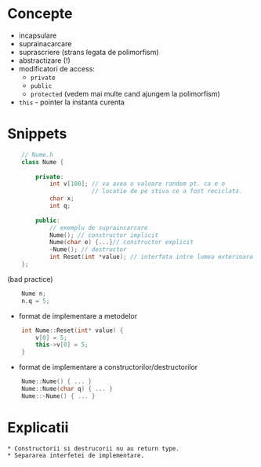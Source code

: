 Concepte
========
   * incapsulare
   * suprainacarcare 
   * suprascriere (strans legata de polimorfism)    
   * abstractizare (!)
   * modificatori de access:
      - `private`
      - `public`
      - `protected` (vedem mai multe cand ajungem la polimorfism)
   * `this` - pointer la instanta curenta

Snippets
========
    

```cpp
    // Nume.h
    class Nume {
     
        private:
            int v[100]; // va avea o valoare random pt. ca e o 
                        // locatie de pe stiva ce a fost reciclata.
            char x;
            int q;
        
        public:
            // exemplu de supraincarcare
            Nume(); // constructor implicit
            Nume(char e) {...}// constructor explicit
            ~Nume(); // destructor
            int Reset(int *value); // interfata intre lumea exterioara si clasa
    };

 ```

(bad practice)
```cpp
    Nume n;
    n.q = 5;
```

* format de implementare a metodelor
```cpp
    int Nume::Reset(int* value) {
        v[0] = 5;
        this->v[0] = 5;
    }

```
* format de implementare a constructorilor/destructorilor
```cpp
    Nume::Nume() { ... }
    Nume::Nume(char q) { ... }
    Nume::~Nume() { ... }
```

Explicatii
==========
    * Constructorii si destrucorii nu au return type. 
    * Separarea interfetei de implementare.

